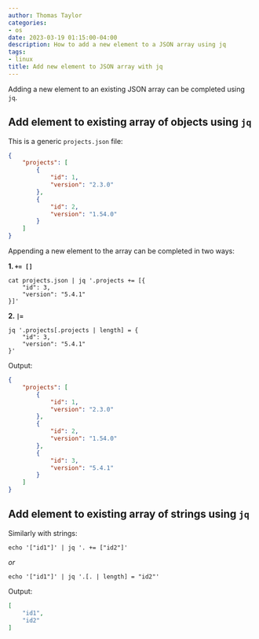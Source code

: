 ```yaml
---
author: Thomas Taylor
categories:
- os
date: 2023-03-19 01:15:00-04:00
description: How to add a new element to a JSON array using jq
tags:
- linux
title: Add new element to JSON array with jq
---
```


Adding a new element to an existing JSON array can be completed using `jq`.

## Add element to existing array of objects using `jq`

This is a generic `projects.json` file:

```json
{
	"projects": [
		{
			"id": 1,
			"version": "2.3.0"
		},
		{
			"id": 2,
			"version": "1.54.0"
		}
	]
}
```

Appending a new element to the array can be completed in two ways:

**1. `+= []`**

```shell
cat projects.json | jq '.projects += [{
	"id": 3,
	"version": "5.4.1"
}]'
```

**2. `|=`**

```shell
jq '.projects[.projects | length] = {
	"id": 3,
	"version": "5.4.1"
}'
```

Output:

```json
{
	"projects": [
		{
			"id": 1,
			"version": "2.3.0"
		},
		{
			"id": 2,
			"version": "1.54.0"
		},
		{
			"id": 3,
			"version": "5.4.1"
		}
	]
}
```

## Add element to existing array of strings using `jq`

Similarly with strings:

```shell
echo '["id1"]' | jq '. += ["id2"]'
```

_or_

```shell
echo '["id1"]' | jq '.[. | length] = "id2"'
```

Output:

```json
[
	"id1",
	"id2"
]
```